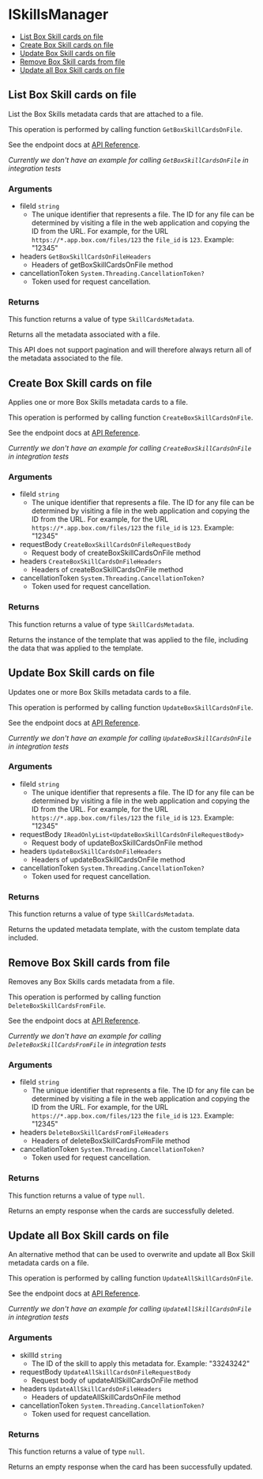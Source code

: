# ISkillsManager


- [List Box Skill cards on file](#list-box-skill-cards-on-file)
- [Create Box Skill cards on file](#create-box-skill-cards-on-file)
- [Update Box Skill cards on file](#update-box-skill-cards-on-file)
- [Remove Box Skill cards from file](#remove-box-skill-cards-from-file)
- [Update all Box Skill cards on file](#update-all-box-skill-cards-on-file)

## List Box Skill cards on file

List the Box Skills metadata cards that are attached to a file.

This operation is performed by calling function `GetBoxSkillCardsOnFile`.

See the endpoint docs at
[API Reference](https://developer.box.com/reference/get-files-id-metadata-global-boxSkillsCards/).

*Currently we don't have an example for calling `GetBoxSkillCardsOnFile` in integration tests*

### Arguments

- fileId `string`
  - The unique identifier that represents a file.  The ID for any file can be determined by visiting a file in the web application and copying the ID from the URL. For example, for the URL `https://*.app.box.com/files/123` the `file_id` is `123`. Example: "12345"
- headers `GetBoxSkillCardsOnFileHeaders`
  - Headers of getBoxSkillCardsOnFile method
- cancellationToken `System.Threading.CancellationToken?`
  - Token used for request cancellation.


### Returns

This function returns a value of type `SkillCardsMetadata`.

Returns all the metadata associated with a file.

This API does not support pagination and will therefore always return
all of the metadata associated to the file.


## Create Box Skill cards on file

Applies one or more Box Skills metadata cards to a file.

This operation is performed by calling function `CreateBoxSkillCardsOnFile`.

See the endpoint docs at
[API Reference](https://developer.box.com/reference/post-files-id-metadata-global-boxSkillsCards/).

*Currently we don't have an example for calling `CreateBoxSkillCardsOnFile` in integration tests*

### Arguments

- fileId `string`
  - The unique identifier that represents a file.  The ID for any file can be determined by visiting a file in the web application and copying the ID from the URL. For example, for the URL `https://*.app.box.com/files/123` the `file_id` is `123`. Example: "12345"
- requestBody `CreateBoxSkillCardsOnFileRequestBody`
  - Request body of createBoxSkillCardsOnFile method
- headers `CreateBoxSkillCardsOnFileHeaders`
  - Headers of createBoxSkillCardsOnFile method
- cancellationToken `System.Threading.CancellationToken?`
  - Token used for request cancellation.


### Returns

This function returns a value of type `SkillCardsMetadata`.

Returns the instance of the template that was applied to the file,
including the data that was applied to the template.


## Update Box Skill cards on file

Updates one or more Box Skills metadata cards to a file.

This operation is performed by calling function `UpdateBoxSkillCardsOnFile`.

See the endpoint docs at
[API Reference](https://developer.box.com/reference/put-files-id-metadata-global-boxSkillsCards/).

*Currently we don't have an example for calling `UpdateBoxSkillCardsOnFile` in integration tests*

### Arguments

- fileId `string`
  - The unique identifier that represents a file.  The ID for any file can be determined by visiting a file in the web application and copying the ID from the URL. For example, for the URL `https://*.app.box.com/files/123` the `file_id` is `123`. Example: "12345"
- requestBody `IReadOnlyList<UpdateBoxSkillCardsOnFileRequestBody>`
  - Request body of updateBoxSkillCardsOnFile method
- headers `UpdateBoxSkillCardsOnFileHeaders`
  - Headers of updateBoxSkillCardsOnFile method
- cancellationToken `System.Threading.CancellationToken?`
  - Token used for request cancellation.


### Returns

This function returns a value of type `SkillCardsMetadata`.

Returns the updated metadata template, with the
custom template data included.


## Remove Box Skill cards from file

Removes any Box Skills cards metadata from a file.

This operation is performed by calling function `DeleteBoxSkillCardsFromFile`.

See the endpoint docs at
[API Reference](https://developer.box.com/reference/delete-files-id-metadata-global-boxSkillsCards/).

*Currently we don't have an example for calling `DeleteBoxSkillCardsFromFile` in integration tests*

### Arguments

- fileId `string`
  - The unique identifier that represents a file.  The ID for any file can be determined by visiting a file in the web application and copying the ID from the URL. For example, for the URL `https://*.app.box.com/files/123` the `file_id` is `123`. Example: "12345"
- headers `DeleteBoxSkillCardsFromFileHeaders`
  - Headers of deleteBoxSkillCardsFromFile method
- cancellationToken `System.Threading.CancellationToken?`
  - Token used for request cancellation.


### Returns

This function returns a value of type `null`.

Returns an empty response when the cards are
successfully deleted.


## Update all Box Skill cards on file

An alternative method that can be used to overwrite and update all Box Skill
metadata cards on a file.

This operation is performed by calling function `UpdateAllSkillCardsOnFile`.

See the endpoint docs at
[API Reference](https://developer.box.com/reference/put-skill-invocations-id/).

*Currently we don't have an example for calling `UpdateAllSkillCardsOnFile` in integration tests*

### Arguments

- skillId `string`
  - The ID of the skill to apply this metadata for. Example: "33243242"
- requestBody `UpdateAllSkillCardsOnFileRequestBody`
  - Request body of updateAllSkillCardsOnFile method
- headers `UpdateAllSkillCardsOnFileHeaders`
  - Headers of updateAllSkillCardsOnFile method
- cancellationToken `System.Threading.CancellationToken?`
  - Token used for request cancellation.


### Returns

This function returns a value of type `null`.

Returns an empty response when the card has been successfully updated.


